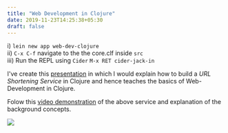 ```yaml
---
title: "Web Development in Clojure"
date: 2019-11-23T14:25:38+05:30
draft: false
---
```


i) `lein new app web-dev-clojure`  
ii) `C-x C-f` navigate to the the core.clf inside `src`  
iii) Run the REPL using `Cider` `M-x RET cider-jack-in`  

I've create this [presentation](https://docs.google.com/presentation/d/1P9GChVagzfivjWVNd9wBMfg9g9hi-rox93F4IYT10Rk/edit#slide=id.p) in which I would explain how to build a *URL Shortening Service* in Clojure and hence teaches the basics of Web-Development in Clojure.  

Folow this [video demonstration](https://youtu.be/IFA7gmiVa8E) of the above service and explanation of the background concepts.  



![](/images/2019-11-27-12-24-31.png)